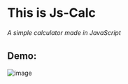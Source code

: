 # This is Js-Calc
###### A simple calculator made in JavaScript

## Demo:

![image](https://user-images.githubusercontent.com/75834445/222920449-5f56ce57-2767-405e-96fd-4b736b154246.png)


